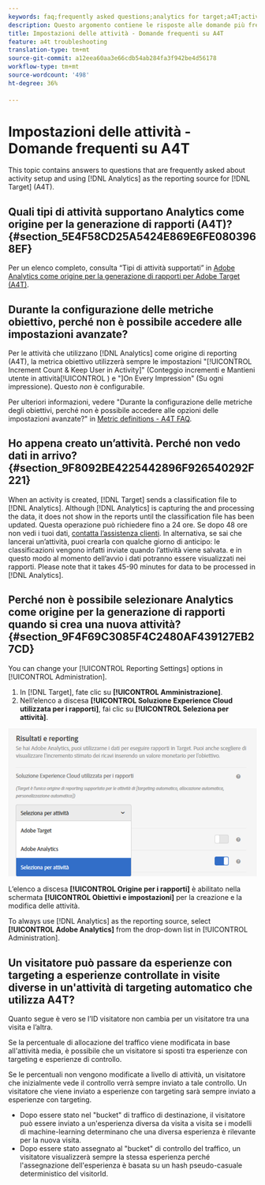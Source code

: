 ```yaml
---
keywords: faq;frequently asked questions;analytics for target;a4T;activity setup
description: Questo argomento contiene le risposte alle domande più frequenti sulla configurazione delle attività e sull’utilizzo di Analytics come origine per la generazione di rapporti per Target (A4T).
title: Impostazioni delle attività - Domande frequenti su A4T
feature: a4t troubleshooting
translation-type: tm+mt
source-git-commit: a12eea60aa3e66cdb54ab284fa3f942be4d56178
workflow-type: tm+mt
source-wordcount: '498'
ht-degree: 36%

---
```



# Impostazioni delle attività - Domande frequenti su A4T

This topic contains answers to questions that are frequently asked about activity setup and using [!DNL Analytics] as the reporting source for [!DNL Target] (A4T).

## Quali tipi di attività supportano Analytics come origine per la generazione di rapporti (A4T)? {#section_5E4F58CD25A5424E869E6FE0803968EF}

Per un elenco completo, consulta “Tipi di attività supportati” in [Adobe Analytics come origine per la generazione di rapporti per Adobe Target (A4T)](/help/c-integrating-target-with-mac/a4t/a4t.md#concept_7540C8C04259434AB6EE33B09F47A1DE).

## Durante la configurazione delle metriche obiettivo, perché non è possibile accedere alle impostazioni avanzate?

Per le attività che utilizzano [!DNL Analytics] come origine di reporting (A4T), la metrica obiettivo utilizzerà sempre le impostazioni &quot;[!UICONTROL Increment Count &amp; Keep User in Activity]&quot; (Conteggio incrementi e Mantieni utente in attività[!UICONTROL ) e &quot;]On Every Impression&quot; (Su ogni impressione). Questo *non* è configurabile.

Per ulteriori informazioni, vedere &quot;Durante la configurazione delle metriche degli obiettivi, perché non è possibile accedere alle opzioni delle impostazioni avanzate?&quot; in [Metric definitions - A4T FAQ](/help/c-integrating-target-with-mac/a4t/r-a4t-faq/a4t-faq-metric-definition.md).

## Ho appena creato un’attività. Perché non vedo dati in arrivo? {#section_9F8092BE4225442896F926540292F221}

When an activity is created, [!DNL Target] sends a classification file to [!DNL Analytics]. Although [!DNL Analytics] is capturing the and processing the data, it does not show in the reports until the classification file has been updated. Questa operazione può richiedere fino a 24 ore. Se dopo 48 ore non vedi i tuoi dati, [contatta l’assistenza clienti](/help/cmp-resources-and-contact-information.md#reference_ACA3391A00EF467B87930A450050077C). In alternativa, se sai che lancerai un’attività, puoi crearla con qualche giorno di anticipo: le classificazioni vengono infatti inviate quando l’attività viene salvata. e in questo modo al momento dell’avvio i dati potranno essere visualizzati nei rapporti. Please note that it takes 45-90 minutes for data to be processed in [!DNL Analytics].

## Perché non è possibile selezionare Analytics come origine per la generazione di rapporti quando si crea una nuova attività? {#section_9F4F69C3085F4C2480AF439127EB27CD}

You can change your [!UICONTROL Reporting Settings] options in [!UICONTROL Administration].

1. In [!DNL Target], fate clic su **[!UICONTROL Amministrazione]**.
1. Nell’elenco a discesa **[!UICONTROL Soluzione Experience Cloud utilizzata per i rapporti]**, fai clic su **[!UICONTROL Seleziona per attività]**.

![](assets/select-per-activity.png)

L’elenco a discesa **[!UICONTROL Origine per i rapporti]** è abilitato nella schermata **[!UICONTROL Obiettivi e impostazioni]** per la creazione e la modifica delle attività.

To always use [!DNL Analytics] as the reporting source, select **[!UICONTROL Adobe Analytics]** from the drop-down list in [!UICONTROL Administration].

## Un visitatore può passare da esperienze con targeting a esperienze controllate in visite diverse in un&#39;attività di targeting automatico che utilizza A4T?

Quanto segue è vero se l’ID visitatore non cambia per un visitatore tra una visita e l’altra.

Se la percentuale di allocazione del traffico viene modificata in base all&#39;attività media, è possibile che un visitatore si sposti tra esperienze con targeting e esperienze di controllo.

Se le percentuali non vengono modificate a livello di attività, un visitatore che inizialmente vede il controllo verrà sempre inviato a tale controllo. Un visitatore che viene inviato a esperienze con targeting sarà sempre inviato a esperienze con targeting.

* Dopo essere stato nel &quot;bucket&quot; di traffico di destinazione, il visitatore può essere inviato a un&#39;esperienza diversa da visita a visita se i modelli di machine-learning determinano che una diversa esperienza è rilevante per la nuova visita.
* Dopo essere stato assegnato al &quot;bucket&quot; di controllo del traffico, un visitatore visualizzerà sempre la stessa esperienza perché l&#39;assegnazione dell&#39;esperienza è basata su un hash pseudo-casuale deterministico del visitorId.
